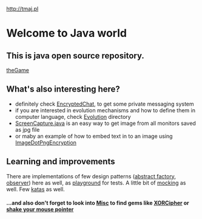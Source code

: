 http://tmaj.pl

# Welcome to Java world

## This is java open source repository.
[theGame](//github.com/tmaj87/theGame)

## What's also interesting here?
- definitely check [EncryptedChat](EncryptedChat/src/main/java/it/justDo/chat/), to get some private messaging system
- if you are interested in evolution mechanisms and how to define them in computer language, check [Evolution](Evolution/src/main/java/it/justDo/evolution/) directory
- [ScreenCapture.java](ScreenCapture/ScreenCapture.java) is an easy way to get image from all monitors saved as jpg file 
- or maby an example of how to embed text in to an image using [ImageDotPngEncryption](ImageEncryption/main/java/pl/tmaj/)

## Learning and improvements

There are implementations of few design patterns ([abstract factory](patterns/AbstractFactory/src/test/java/pl/tmaj/AbstractFactoryTest.java), [observer](patterns/ObserverPattern/src/main/java/pl/tmaj/GrabStocks.java)) here as well, as [playground](UnitTests/src/test/java/MainTest.java) for tests. A little bit of [mocking](UnitTests/src/test/java/MessageTest.java) as well. Few [katas](kata/) as well.

#### ...and also don't forget to look into [Misc](Misc) to find gems like [XORCipher](Misc/XORCipher.java) or [shake your mouse pointer](Misc/AutoIt.java)
